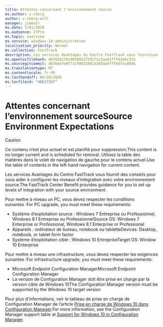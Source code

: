 ```yaml
---
title: Attentes concernant l’environnement source
ms.author: v-rberg
author: v-rberg-msft
manager: jimmuir
ms.date: 7/01/2020
ms.audience: ITPro
ms.topic: overview
ms.service: windows-10-administration
localization_priority: Normal
ms.collection: FastTrack
description: Les services Avantages du Centre FastTrack vous fournissent des conseils pour vous aider à configurer les niveaux d’intégration avec votre environnement source pour le déploiement de Windows 10.
ms.openlocfilehash: 84f026176cd93892272917ac5aa91fff62e6c37a
ms.sourcegitcommit: d67bbe7e9f71c9983280cb3858a4fff0d7ac884b
ms.translationtype: MT
ms.contentlocale: fr-FR
ms.lasthandoff: 08/20/2020
ms.locfileid: "46817267"
---
```

# <a name="source-environment-expectations"></a><span data-ttu-id="160cf-103">Attentes concernant l’environnement source</span><span class="sxs-lookup"><span data-stu-id="160cf-103">Source Environment Expectations</span></span>

> [!CAUTION]
> <span data-ttu-id="160cf-104">Ce contenu n’est plus actuel et est planifié pour suppression.</span><span class="sxs-lookup"><span data-stu-id="160cf-104">This content is no longer current and is scheduled for removal.</span></span> <span data-ttu-id="160cf-105">Utilisez la table des matières dans le volet de navigation de gauche pour le contenu actuel.</span><span class="sxs-lookup"><span data-stu-id="160cf-105">Use the table of contents in the left-hand navigation for current content.</span></span>

<span data-ttu-id="160cf-106">Les services Avantages du Centre FastTrack vous fournit des conseils pour vous aider à configurer les niveaux d’intégration avec votre environnement source.</span><span class="sxs-lookup"><span data-stu-id="160cf-106">The FastTrack Center Benefit provides guidance for you to set up levels of integration with your source environment.</span></span>
  
<span data-ttu-id="160cf-107">Pour mettre à niveau un PC, vous devez respecter les conditions suivantes :</span><span class="sxs-lookup"><span data-stu-id="160cf-107">For PC upgrade, you must meet these requirements:</span></span>

- <span data-ttu-id="160cf-108">Système d’exploitation source : Windows 7 Entreprise ou Professionnel, Windows 8.1 Entreprise ou Professionnel</span><span class="sxs-lookup"><span data-stu-id="160cf-108">Source OS: Windows 7 Enterprise or Professional, Windows 8.1 Enterprise or Professional</span></span>
- <span data-ttu-id="160cf-109">Appareils : ordinateur de bureau, notebook ou tablette</span><span class="sxs-lookup"><span data-stu-id="160cf-109">Devices: Desktop, notebook, or tablet form factor</span></span>
- <span data-ttu-id="160cf-110">Système d’exploitation cible : Windows 10 Entreprise</span><span class="sxs-lookup"><span data-stu-id="160cf-110">Target OS: Window 10 Enterprise</span></span>

<span data-ttu-id="160cf-111">Pour mettre à niveau une infrastructure, vous devez respecter les exigences suivantes :</span><span class="sxs-lookup"><span data-stu-id="160cf-111">For infrastructure upgrade, you must meet these requirements:</span></span>   

- <span data-ttu-id="160cf-112">Microsoft Endpoint Configuration Manager</span><span class="sxs-lookup"><span data-stu-id="160cf-112">Microsoft Endpoint Configuration Manager</span></span>  
- <span data-ttu-id="160cf-113">La version de Configuration Manager doit être prise en charge par la version cible de Windows 10</span><span class="sxs-lookup"><span data-stu-id="160cf-113">The Configuration Manager version must be supported by the Windows 10 target version</span></span>

<span data-ttu-id="160cf-114">Pour plus d’informations, voir le tableau de prise en charge de Configuration Manager de l’article [Prise en charge de Windows 10 dans Configuration Manager](https://docs.microsoft.com/sccm/core/plan-design/configs/support-for-windows-10).</span><span class="sxs-lookup"><span data-stu-id="160cf-114">For more information, see the Configuration Manager support table at [Support for Windows 10 in Configuration Manager](https://docs.microsoft.com/sccm/core/plan-design/configs/support-for-windows-10).</span></span>
  